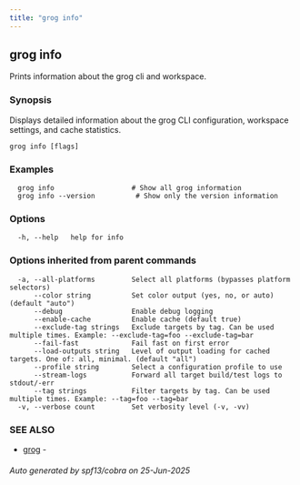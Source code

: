 ```yaml
---
title: "grog info"
---
```

## grog info

Prints information about the grog cli and workspace.

### Synopsis

Displays detailed information about the grog CLI configuration, workspace settings, and cache statistics.

```
grog info [flags]
```

### Examples

```
  grog info                   # Show all grog information
  grog info --version          # Show only the version information
```

### Options

```
  -h, --help   help for info
```

### Options inherited from parent commands

```
  -a, --all-platforms         Select all platforms (bypasses platform selectors)
      --color string          Set color output (yes, no, or auto) (default "auto")
      --debug                 Enable debug logging
      --enable-cache          Enable cache (default true)
      --exclude-tag strings   Exclude targets by tag. Can be used multiple times. Example: --exclude-tag=foo --exclude-tag=bar
      --fail-fast             Fail fast on first error
      --load-outputs string   Level of output loading for cached targets. One of: all, minimal. (default "all")
      --profile string        Select a configuration profile to use
      --stream-logs           Forward all target build/test logs to stdout/-err
      --tag strings           Filter targets by tag. Can be used multiple times. Example: --tag=foo --tag=bar
  -v, --verbose count         Set verbosity level (-v, -vv)
```

### SEE ALSO

* [grog](/reference/cli/grog/)	 -

###### Auto generated by spf13/cobra on 25-Jun-2025
